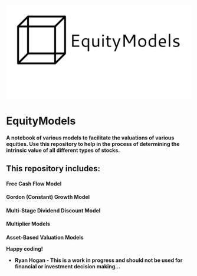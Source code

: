 ![EM logo](/images/afoiurml384752md.png)

<h1> EquityModels
<h4> A notebook of various models to facilitate the valuations of various equities. Use this repository to help in the process of determining the intrinsic value of all different types of stocks. 

<h2> This repository includes:
 <h4> Free Cash Flow Model
 <h4> Gordon (Constant) Growth Model
 <h4> Multi-Stage Dividend Discount Model
 <h4> Multiplier Models
 <h4> Asset-Based Valuation Models


Happy coding!


* Ryan Hogan - This is a work in progress and should not be used for financial or investment decision making...
